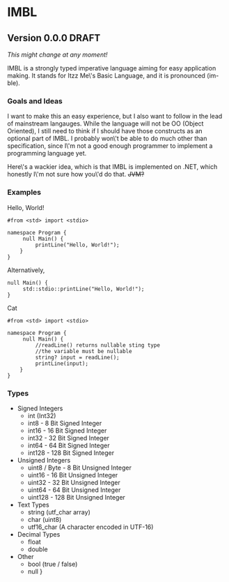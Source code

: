# IMBL
## Version 0.0.0 DRAFT

*This might change at any moment!*

IMBL is a strongly typed imperative language aiming for easy application making. It stands for Itzz Me\\'s Basic Language, and it is pronounced (im-ble).

### Goals and Ideas
I want to make this an easy experience, but I also want to follow in the lead of mainstream langauges. While the language will not be OO (Object Oriented), I still need to think if I should have those constructs as an optional part of IMBL. I probably won\\'t be able to do much other than specification, since I\\'m not a good enough programmer to implement a programming language yet.

Here\\'s a wackier idea, which is that IMBL is implemented on .NET, which honestly I\\'m not sure how you\\'d do that. ~~JVM?~~

### Examples

Hello, World!
```
#from <std> import <stdio>

namespace Program {
     null Main() {
         printLine("Hello, World!");
    }
}
```
Alternatively,
```
null Main() {
     std::stdio::printLine("Hello, World!");
}
```

Cat
```
#from <std> import <stdio>

namespace Program {
     null Main() {
         //readLine() returns nullable sting type
         //the variable must be nullable
         string? input = readLine();
         printLine(input);
    }
}
```



### Types
* Signed Integers
     * int (Int32)
     * int8 - 8 Bit Signed Integer
     * int16 - 16 Bit Signed Integer
     * int32 - 32 Bit Signed Integer
     * int64 - 64 Bit Signed Integer
     * int128 - 128 Bit Signed Integer
* Unsigned Integers
     * uint8 / Byte - 8 Bit Unsigned Integer
     * uint16 - 16 Bit Unsigned Integer
     * uint32 - 32 Bit Unsigned Integer
     * uint64 - 64 Bit Unsigned Integer
     * uint128 - 128 Bit Unsigned Integer
* Text Types
     * string (utf_char array)
     * char (uint8)
     * utf16_char (A character encoded in UTF-16)
* Decimal Types
     * float
     * double
* Other
     * bool (true / false)
     * null
}
